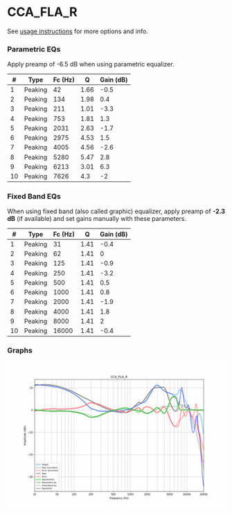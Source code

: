 # CCA_FLA_R
See [usage instructions](https://github.com/jaakkopasanen/AutoEq#usage) for more options and info.

### Parametric EQs
Apply preamp of -6.5 dB when using parametric equalizer.

|   # | Type    |   Fc (Hz) |    Q |   Gain (dB) |
|-----|---------|-----------|------|-------------|
|   1 | Peaking |        42 | 1.66 |        -0.5 |
|   2 | Peaking |       134 | 1.98 |         0.4 |
|   3 | Peaking |       211 | 1.01 |        -3.3 |
|   4 | Peaking |       753 | 1.81 |         1.3 |
|   5 | Peaking |      2031 | 2.63 |        -1.7 |
|   6 | Peaking |      2975 | 4.53 |         1.5 |
|   7 | Peaking |      4005 | 4.56 |        -2.6 |
|   8 | Peaking |      5280 | 5.47 |         2.8 |
|   9 | Peaking |      6213 | 3.01 |         6.3 |
|  10 | Peaking |      7626 | 4.3  |        -2   |

### Fixed Band EQs
When using fixed band (also called graphic) equalizer, apply preamp of **-2.3 dB** (if available) and set gains manually with these parameters.

|   # | Type    |   Fc (Hz) |    Q |   Gain (dB) |
|-----|---------|-----------|------|-------------|
|   1 | Peaking |        31 | 1.41 |        -0.4 |
|   2 | Peaking |        62 | 1.41 |         0   |
|   3 | Peaking |       125 | 1.41 |        -0.9 |
|   4 | Peaking |       250 | 1.41 |        -3.2 |
|   5 | Peaking |       500 | 1.41 |         0.5 |
|   6 | Peaking |      1000 | 1.41 |         0.8 |
|   7 | Peaking |      2000 | 1.41 |        -1.9 |
|   8 | Peaking |      4000 | 1.41 |         1.8 |
|   9 | Peaking |      8000 | 1.41 |         2   |
|  10 | Peaking |     16000 | 1.41 |        -0.4 |

### Graphs
![](./CCA_FLA_R.png)
